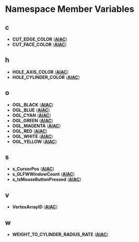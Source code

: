 
# Namespace Member Variables



## c

* **CUT\_EDGE\_COLOR** ([**AIAC**](namespaceAIAC.md))
* **CUT\_FACE\_COLOR** ([**AIAC**](namespaceAIAC.md))


## h

* **HOLE\_AXIS\_COLOR** ([**AIAC**](namespaceAIAC.md))
* **HOLE\_CYLINDER\_COLOR** ([**AIAC**](namespaceAIAC.md))


## o

* **OGL\_BLACK** ([**AIAC**](namespaceAIAC.md))
* **OGL\_BLUE** ([**AIAC**](namespaceAIAC.md))
* **OGL\_CYAN** ([**AIAC**](namespaceAIAC.md))
* **OGL\_GREEN** ([**AIAC**](namespaceAIAC.md))
* **OGL\_MAGENTA** ([**AIAC**](namespaceAIAC.md))
* **OGL\_RED** ([**AIAC**](namespaceAIAC.md))
* **OGL\_WHITE** ([**AIAC**](namespaceAIAC.md))
* **OGL\_YELLOW** ([**AIAC**](namespaceAIAC.md))


## s

* **s\_CursorPos** ([**AIAC**](namespaceAIAC.md))
* **s\_GLFWWindowCount** ([**AIAC**](namespaceAIAC.md))
* **s\_IsMouseButtonPressed** ([**AIAC**](namespaceAIAC.md))


## v

* **VertexArrayID** ([**AIAC**](namespaceAIAC.md))


## w

* **WEIGHT\_TO\_CYLINDER\_RADIUS\_RATE** ([**AIAC**](namespaceAIAC.md))




